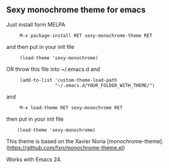 ## Sexy monochrome theme for emacs

Just install form MELPA

```elisp
     M-x package-install RET sexy-monochrome-theme RET
```
and then put in your init file

```elisp
     (load-theme 'sexy-monochrome)
```

 OR throw this file into ~/.emacs.d and
 
```elisp
     (add-to-list 'custom-theme-load-path
                  "~/.emacs.d/YOUR_FOLDER_WITH_THEME/")
```
and

```elisp
     M-x load-theme RET sexy-monochrome RET
```
then put in your init file
```elisp
    (load-theme 'sexy-monochrome)
```
This theme is based on the Xavier Noria [monochrome-theme].(https://github.com/fxn/monochrome-theme.el)

Works with Emacs 24.
